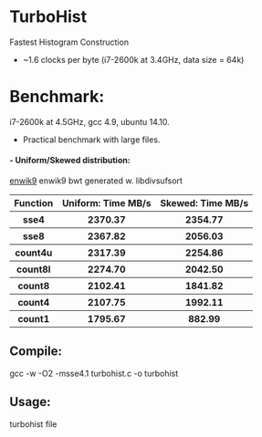 TurboHist
=========

Fastest Histogram Construction
- ~1.6 clocks per byte (i7-2600k at 3.4GHz, data size = 64k)

# Benchmark:
i7-2600k at 4.5GHz, gcc 4.9, ubuntu 14.10.
- Practical benchmark with large files.

#### - Uniform/Skewed distribution: 
[enwik9](http://mattmahoney.net/dc/text.html)
enwik9 bwt  generated w. libdivsufsort
 
<table>
  <tr><th>Function</th><th>Uniform: Time MB/s</th><th>Skewed: Time MB/s</th></tr>
  <tr><th>sse4</th><th>2370.37</th><th>2354.77</th></tr>
  <tr><th>sse8</th><th>2367.82</th><th>2056.03</th></tr>
  <tr><th>count4u</th><th>2317.39</th><th>2254.86</th></tr>
  <tr><th>count8l</th><th>2274.70</th><th>2042.50</th></tr>
  <tr><th>count8</th><th>2102.41</th><th>1841.82</th></tr>
  <tr><th>count4</th><th>2107.75</th><th>1992.11</th></tr>
  <tr><th>count1</th><th>1795.67</th><th>882.99</th></tr>
</table>

## Compile:
  gcc -w -O2 -msse4.1 turbohist.c -o turbohist

## Usage:
  turbohist file
  
